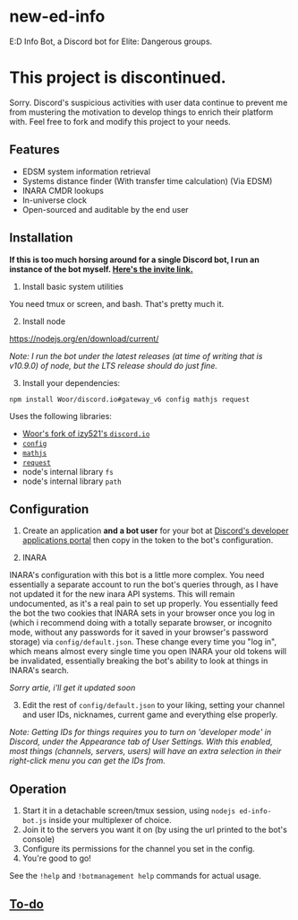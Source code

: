 # new-ed-info

E:D Info Bot, a Discord bot for Elite: Dangerous groups.

# This project is discontinued.

Sorry. Discord's suspicious activities with user data continue to prevent me from mustering the motivation to develop things to enrich their platform with. Feel free to fork and modify this project to your needs.

## Features

- EDSM system information retrieval
- Systems distance finder (With transfer time calculation) (Via EDSM)
- INARA CMDR lookups
- In-universe clock
- Open-sourced and auditable by the end user

## Installation

**If this is too much horsing around for a single Discord bot, I run an instance of the bot myself. [Here's the invite link.](<https://discordapp.com/oauth2/authorize?client_id=421397320907620362&scope=bot&permissions=104321088>)**

1. Install basic system utilities

You need tmux or screen, and bash. That's pretty much it.

2. Install node

https://nodejs.org/en/download/current/

*Note: I run the bot under the latest releases (at time of writing that is v10.9.0) of node, but the LTS release should do just fine.*

3. Install your dependencies:

```npm install Woor/discord.io#gateway_v6 config mathjs request```

Uses the following libraries:
- [Woor's fork of izy521's `discord.io`](<https://github.com/Woor/discord.io/tree/gateway_v6>)
- [`config`](<https://www.npmjs.com/package/config>)
- [`mathjs`](<https://www.npmjs.com/package/mathjs>)
- [`request`](<https://www.npmjs.com/package/request>)
- node's internal library `fs`
- node's internal library `path`

## Configuration

1. Create an application **and a bot user** for your bot at [Discord's developer applications portal](<https://discordapp.com/developers/applications/me>) then copy in the token to the bot's configuration.

2. INARA

INARA's configuration with this bot is a little more complex. You need essentially a separate account to run the bot's queries through, as I have not updated it for the new inara API systems. This will remain undocumented, as it's a real pain to set up properly. You essentially feed the bot the two cookies that INARA sets in your browser once you log in (which i recommend doing with a totally separate browser, or incognito mode, without any passwords for it saved in your browser's password storage) via `config/default.json`. These change every time you "log in", which means almost every single time you open INARA your old tokens will be invalidated, essentially breaking the bot's ability to look at things in INARA's search.

*Sorry artie, i'll get it updated soon*

3. Edit the rest of `config/default.json` to your liking, setting your channel and user IDs, nicknames, current game and everything else properly.

*Note: Getting IDs for things requires you to turn on 'developer mode' in Discord, under the Appearance tab of User Settings. With this enabled, most things (channels, servers, users) will have an extra selection in their right-click menu you can get the IDs from.*

## Operation
1. Start it in a detachable screen/tmux session, using `nodejs ed-info-bot.js` inside your multiplexer of choice.
2. Join it to the servers you want it on (by using the url printed to the bot's console)
5. Configure its permissions for the channel you set in the config.
3. You're good to go!

See the `!help` and `!botmanagement help` commands for actual usage.

## [To-do](<https://github.com/DJArghlex/new-ed-info/issues?q=label%3Aenhancement+>)


